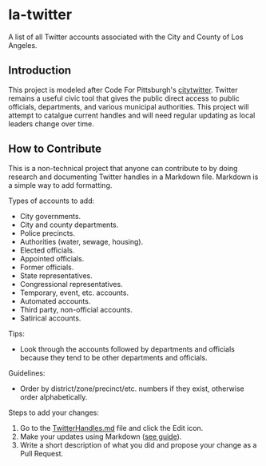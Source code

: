 # la-twitter
A list of all Twitter accounts associated with the City and County of Los Angeles.

## Introduction
This project is modeled after Code For Pittsburgh's [citytwitter](https://github.com/CodeForPittsburgh/citytwitter).  Twitter remains a useful civic tool that gives the public direct access to public officials, departments, and various municipal authorities.  This project will attempt to catalgue current handles and will need regular updating as local leaders change over time.

## How to Contribute

This is a non-technical project that anyone can contribute to by doing research and documenting Twitter handles in a Markdown file.  Markdown is a simple way to add formatting.

Types of accounts to add:

* City governments.
* City and county departments.
* Police precincts.
* Authorities (water, sewage, housing).
* Elected officials.
* Appointed officials.
* Former officials.
* State representatives.
* Congressional representatives.
* Temporary, event, etc. accounts.
* Automated accounts.
* Third party, non-official accounts.
* Satirical accounts.

Tips:
* Look through the accounts followed by departments and officials because they tend to be other departments and officials.

Guidelines:
* Order by district/zone/precinct/etc. numbers if they exist, otherwise order alphabetically.

Steps to add your changes:

1. Go to the [TwitterHandles.md](https://github.com/hackforla/la-twitter/blob/master/TwitterHandles.md) file and click the Edit icon.
2. Make your updates using Markdown ([see guide](https://github.com/adam-p/markdown-here/wiki/Markdown-Cheatsheet)).
3. Write a short description of what you did and propose your change as a Pull Request.

